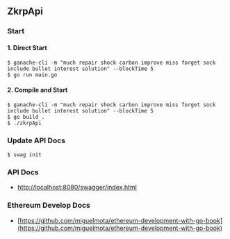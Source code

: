 ## ZkrpApi

### Start 

#### 1. Direct Start

```
$ ganache-cli -m "much repair shock carbon improve miss forget sock include bullet interest solution" --blockTime 5
$ go run main.go
```

#### 2. Compile and Start

```
$ ganache-cli -m "much repair shock carbon improve miss forget sock include bullet interest solution" --blockTime 5
$ go build .
$ ./zkrpApi
```

### Update API Docs

```
$ swag init
```

### API Docs

- [http://localhost:8080/swagger/index.html](http://localhost:8080/swagger/index.html)

### Ethereum Develop Docs

- [https://github.com/miguelmota/ethereum-development-with-go-book](https://github.com/miguelmota/ethereum-development-with-go-book)